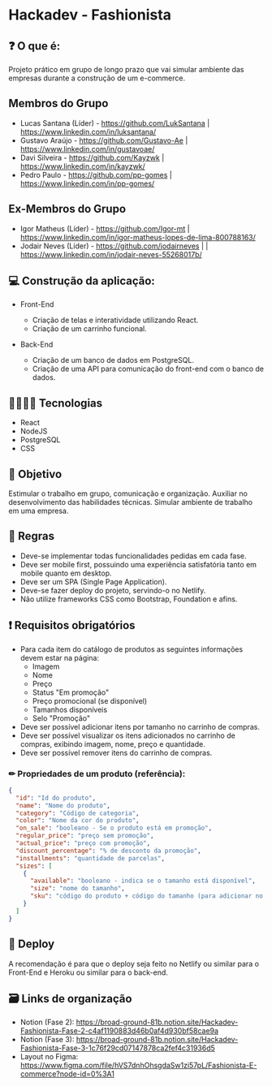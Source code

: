 # Hackadev - Fashionista

## ❓ O que é:

Projeto prático em grupo de longo prazo que vai simular ambiente das empresas durante a construção de um e-commerce.

## Membros do Grupo

- Lucas Santana (Líder) - https://github.com/LukSantana | https://www.linkedin.com/in/luksantana/
- Gustavo Araújo - https://github.com/Gustavo-Ae | https://www.linkedin.com/in/gustavoae/
- Davi Silveira - https://github.com/Kayzwk | https://www.linkedin.com/in/kayzwk/
- Pedro Paulo - https://github.com/pp-gomes | https://www.linkedin.com/in/pp-gomes/

## Ex-Membros do Grupo

- Igor Matheus (Líder) - https://github.com/Igor-mt | https://www.linkedin.com/in/igor-matheus-lopes-de-lima-800788163/
- Jodair Neves (Líder) - https://github.com/jodairneves | | https://www.linkedin.com/in/jodair-neves-55268017b/

## 💻 Construção da aplicação:

- Front-End
  - Criação de telas e interatividade utilizando React.
  - Criação de um carrinho funcional.

- Back-End
  - Criação de um banco de dados em PostgreSQL.
  - Criação de uma API para comunicação do front-end com o banco de dados.

## 👨‍💻👩‍💻 Tecnologias
- React
- NodeJS
- PostgreSQL
- CSS

## 🎯 Objetivo

Estimular o trabalho em grupo, comunicação e organização. Auxiliar no desenvolvimento das habilidades técnicas. Simular ambiente de trabalho em uma empresa.

## 📝 Regras

- Deve-se implementar todas funcionalidades pedidas em cada fase.
- Deve ser mobile first, possuindo uma experiência satisfatória tanto em mobile quanto em desktop.
- Deve ser um SPA (Single Page Application).
- Deve-se fazer deploy do projeto, servindo-o no Netlify.
- Não utilize frameworks CSS como Bootstrap, Foundation e afins.

## ❗ Requisitos obrigatórios

- Para cada item do catálogo de produtos as seguintes informações devem estar na página:
  - Imagem
  - Nome
  - Preço
  - Status "Em promoção"
  - Preço promocional (se disponível)
  - Tamanhos disponíveis
  - Selo "Promoção"
- Deve ser possível adicionar itens por tamanho no carrinho de compras.
- Deve ser possível visualizar os itens adicionados no carrinho de compras, exibindo imagem, nome, preço e quantidade.
- Deve ser possível remover itens do carrinho de compras.

### ✏ Propriedades de um produto (referência):

```json
{
  "id": "Id do produto",
  "name": "Nome do produto",
  "category": "Código de categoria",
  "color": "Nome da cor do produto",
  "on_sale": "booleano - Se o produto está em promoção",
  "regular_price": "preço sem promoção",
  "actual_price": "preço com promoção",
  "discount_percentage": "% de desconto da promoção",
  "installments": "quantidade de parcelas",
  "sizes": [
    {
      "available": "booleano - indica se o tamanho está disponível",
      "size": "nome do tamanho",
      "sku": "código do produto + código do tamanho (para adicionar no carrinho)"
    }
  ]
}
```

## 📁 Deploy

A recomendação é para que o deploy seja feito no Netlify ou similar para o Front-End e Heroku ou similar para o back-end.

## 🗃 Links de organização 

- Notion (Fase 2): https://broad-ground-81b.notion.site/Hackadev-Fashionista-Fase-2-c4af1190883d46b0af4d930bf58cae9a
- Notion (Fase 3): https://broad-ground-81b.notion.site/Hackadev-Fashionista-Fase-3-1c76f29cd07147878ca2fef4c31936d5
- Layout no Figma: https://www.figma.com/file/hVS7dnhOhsgdaSw1zi57pL/Fashionista-E-commerce?node-id=0%3A1
